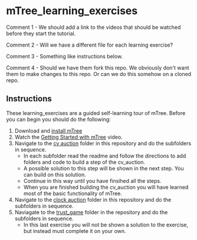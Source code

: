 # mTree_learning_exercises

Comment 1 - We should add a link to the videos that should be watched before they start the tutorial.

Comment 2 - Will we have a different file for each learning exercise?

Comment 3 - Something like instructions below.

Comment 4 - Should we have them fork this repo.  We obviously don't want them to make changes to this repo.  Or can we do this somehow on a cloned repo.

## Instructions
These learning_exercises are a guided self-learning tour of mTree.  Before you can begin you should do the following:
1. Download and [install mTree]()
2. Watch the [Getting Started with mTree]() video.
3. Navigate to the [cv auction]() folder in this repository and do the subfolders in sequence.
    * In each subfolder read the readme and follow the directions to add folders and code to build a step of the cv_auction.
    * A possible solution to this step will be shown in the next step.  You can build on this solution. 
    * Continue in this way until you have finsihed all the steps.
    * When you are finished building the cv_auction you will have learned most of the basic functionality of mTree.
4. Navigate to the [clock auction]() folder in this repository and do the subfolders in sequence.
5. Naviagate to the [trust_game]() folder in the repository and do the subfolders in sequence.  
    * In this last exercise you will not be shown a solution to the exercise, but instead must complete it on your own.   
